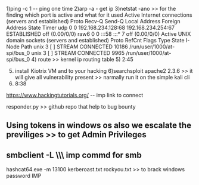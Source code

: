 1)ping -c 1 <IP>  --   ping one time 
2)arp -a -  get ip 
3)netstat -ano  >>   for the finding which port is active and what for it used
  Active Internet connections (servers and established)
  Proto Recv-Q Send-Q Local Address           Foreign Address         State       Timer
  udp        0      0 192.168.234.128:68      192.168.234.254:67      ESTABLISHED off (0.00/0/0)
  raw6       0      0 :::58                   :::*                    7           off (0.00/0/0)
  Active UNIX domain sockets (servers and established)
  Proto RefCnt Flags       Type       State         I-Node   Path
  unix  3      [ ]         STREAM     CONNECTED     10186    /run/user/1000/at-spi/bus_0
  unix  3      [ ]         STREAM     CONNECTED     9965     /run/user/1000/at-spi/bus_0
4) route >>  kernel ip routing table
5) 2:45

5) install Kiotrix VM and to your hacking
6)searchsploit apache2 2.3.6 >>   it will give all vulnerability present >>   narmally run it on the simple kali cli
7) 8:38

https://www.hackingtutorials.org/   --   imp link  to  connect

responder.py   >> github repo  that help to bug bounty 

## Using tokens in windows os also we escalate the previliges >> to get Admin Privileges


## smbclient  -L \\\\<IP>\\    imp  commd for smb


hashcat64.exe -m 13100 kerberoast.txt rockyou.txt >>   to brack windows password  IMP 